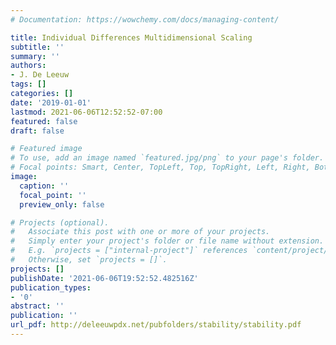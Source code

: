 ```yaml
---
# Documentation: https://wowchemy.com/docs/managing-content/

title: Individual Differences Multidimensional Scaling
subtitle: ''
summary: ''
authors:
- J. De Leeuw
tags: []
categories: []
date: '2019-01-01'
lastmod: 2021-06-06T12:52:52-07:00
featured: false
draft: false

# Featured image
# To use, add an image named `featured.jpg/png` to your page's folder.
# Focal points: Smart, Center, TopLeft, Top, TopRight, Left, Right, BottomLeft, Bottom, BottomRight.
image:
  caption: ''
  focal_point: ''
  preview_only: false

# Projects (optional).
#   Associate this post with one or more of your projects.
#   Simply enter your project's folder or file name without extension.
#   E.g. `projects = ["internal-project"]` references `content/project/deep-learning/index.md`.
#   Otherwise, set `projects = []`.
projects: []
publishDate: '2021-06-06T19:52:52.482516Z'
publication_types:
- '0'
abstract: ''
publication: ''
url_pdf: http://deleeuwpdx.net/pubfolders/stability/stability.pdf
---
```

